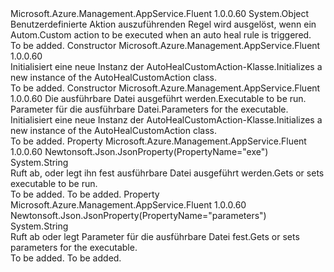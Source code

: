 <Type Name="AutoHealCustomAction" FullName="Microsoft.Azure.Management.AppService.Fluent.Models.AutoHealCustomAction">
  <TypeSignature Language="C#" Value="public class AutoHealCustomAction" />
  <TypeSignature Language="ILAsm" Value=".class public auto ansi beforefieldinit AutoHealCustomAction extends System.Object" />
  <TypeSignature Language="DocId" Value="T:Microsoft.Azure.Management.AppService.Fluent.Models.AutoHealCustomAction" />
  <TypeSignature Language="VB.NET" Value="Public Class AutoHealCustomAction" />
  <TypeSignature Language="F#" Value="type AutoHealCustomAction = class" />
  <AssemblyInfo>
    <AssemblyName>Microsoft.Azure.Management.AppService.Fluent</AssemblyName>
    <AssemblyVersion>1.0.0.60</AssemblyVersion>
  </AssemblyInfo>
  <Base>
    <BaseTypeName>System.Object</BaseTypeName>
  </Base>
  <Interfaces />
  <Docs>
    <summary>
            <span data-ttu-id="72124-101">Benutzerdefinierte Aktion auszuführenden Regel wird ausgelöst, wenn ein Autom.</span><span class="sxs-lookup"><span data-stu-id="72124-101">Custom action to be executed when an auto heal rule is triggered.</span></span>
            </summary>
    <remarks>To be added.</remarks>
  </Docs>
  <Members>
    <Member MemberName=".ctor">
      <MemberSignature Language="C#" Value="public AutoHealCustomAction ();" />
      <MemberSignature Language="ILAsm" Value=".method public hidebysig specialname rtspecialname instance void .ctor() cil managed" />
      <MemberSignature Language="DocId" Value="M:Microsoft.Azure.Management.AppService.Fluent.Models.AutoHealCustomAction.#ctor" />
      <MemberSignature Language="VB.NET" Value="Public Sub New ()" />
      <MemberType>Constructor</MemberType>
      <AssemblyInfo>
        <AssemblyName>Microsoft.Azure.Management.AppService.Fluent</AssemblyName>
        <AssemblyVersion>1.0.0.60</AssemblyVersion>
      </AssemblyInfo>
      <Parameters />
      <Docs>
        <summary>
            <span data-ttu-id="72124-102">Initialisiert eine neue Instanz der AutoHealCustomAction-Klasse.</span><span class="sxs-lookup"><span data-stu-id="72124-102">Initializes a new instance of the AutoHealCustomAction class.</span></span>
            </summary>
        <remarks>To be added.</remarks>
      </Docs>
    </Member>
    <Member MemberName=".ctor">
      <MemberSignature Language="C#" Value="public AutoHealCustomAction (string exe = null, string parameters = null);" />
      <MemberSignature Language="ILAsm" Value=".method public hidebysig specialname rtspecialname instance void .ctor(string exe, string parameters) cil managed" />
      <MemberSignature Language="DocId" Value="M:Microsoft.Azure.Management.AppService.Fluent.Models.AutoHealCustomAction.#ctor(System.String,System.String)" />
      <MemberSignature Language="VB.NET" Value="Public Sub New (Optional exe As String = null, Optional parameters As String = null)" />
      <MemberSignature Language="F#" Value="new Microsoft.Azure.Management.AppService.Fluent.Models.AutoHealCustomAction : string * string -&gt; Microsoft.Azure.Management.AppService.Fluent.Models.AutoHealCustomAction" Usage="new Microsoft.Azure.Management.AppService.Fluent.Models.AutoHealCustomAction (exe, parameters)" />
      <MemberType>Constructor</MemberType>
      <AssemblyInfo>
        <AssemblyName>Microsoft.Azure.Management.AppService.Fluent</AssemblyName>
        <AssemblyVersion>1.0.0.60</AssemblyVersion>
      </AssemblyInfo>
      <Parameters>
        <Parameter Name="exe" Type="System.String" />
        <Parameter Name="parameters" Type="System.String" />
      </Parameters>
      <Docs>
        <param name="exe"><span data-ttu-id="72124-103">Die ausführbare Datei ausgeführt werden.</span><span class="sxs-lookup"><span data-stu-id="72124-103">Executable to be run.</span></span></param>
        <param name="parameters"><span data-ttu-id="72124-104">Parameter für die ausführbare Datei.</span><span class="sxs-lookup"><span data-stu-id="72124-104">Parameters for the executable.</span></span></param>
        <summary>
            <span data-ttu-id="72124-105">Initialisiert eine neue Instanz der AutoHealCustomAction-Klasse.</span><span class="sxs-lookup"><span data-stu-id="72124-105">Initializes a new instance of the AutoHealCustomAction class.</span></span>
            </summary>
        <remarks>To be added.</remarks>
      </Docs>
    </Member>
    <Member MemberName="Exe">
      <MemberSignature Language="C#" Value="public string Exe { get; set; }" />
      <MemberSignature Language="ILAsm" Value=".property instance string Exe" />
      <MemberSignature Language="DocId" Value="P:Microsoft.Azure.Management.AppService.Fluent.Models.AutoHealCustomAction.Exe" />
      <MemberSignature Language="VB.NET" Value="Public Property Exe As String" />
      <MemberSignature Language="F#" Value="member this.Exe : string with get, set" Usage="Microsoft.Azure.Management.AppService.Fluent.Models.AutoHealCustomAction.Exe" />
      <MemberType>Property</MemberType>
      <AssemblyInfo>
        <AssemblyName>Microsoft.Azure.Management.AppService.Fluent</AssemblyName>
        <AssemblyVersion>1.0.0.60</AssemblyVersion>
      </AssemblyInfo>
      <Attributes>
        <Attribute>
          <AttributeName>Newtonsoft.Json.JsonProperty(PropertyName="exe")</AttributeName>
        </Attribute>
      </Attributes>
      <ReturnValue>
        <ReturnType>System.String</ReturnType>
      </ReturnValue>
      <Docs>
        <summary>
            <span data-ttu-id="72124-106">Ruft ab, oder legt ihn fest ausführbare Datei ausgeführt werden.</span><span class="sxs-lookup"><span data-stu-id="72124-106">Gets or sets executable to be run.</span></span>
            </summary>
        <value>To be added.</value>
        <remarks>To be added.</remarks>
      </Docs>
    </Member>
    <Member MemberName="Parameters">
      <MemberSignature Language="C#" Value="public string Parameters { get; set; }" />
      <MemberSignature Language="ILAsm" Value=".property instance string Parameters" />
      <MemberSignature Language="DocId" Value="P:Microsoft.Azure.Management.AppService.Fluent.Models.AutoHealCustomAction.Parameters" />
      <MemberSignature Language="VB.NET" Value="Public Property Parameters As String" />
      <MemberSignature Language="F#" Value="member this.Parameters : string with get, set" Usage="Microsoft.Azure.Management.AppService.Fluent.Models.AutoHealCustomAction.Parameters" />
      <MemberType>Property</MemberType>
      <AssemblyInfo>
        <AssemblyName>Microsoft.Azure.Management.AppService.Fluent</AssemblyName>
        <AssemblyVersion>1.0.0.60</AssemblyVersion>
      </AssemblyInfo>
      <Attributes>
        <Attribute>
          <AttributeName>Newtonsoft.Json.JsonProperty(PropertyName="parameters")</AttributeName>
        </Attribute>
      </Attributes>
      <ReturnValue>
        <ReturnType>System.String</ReturnType>
      </ReturnValue>
      <Docs>
        <summary>
            <span data-ttu-id="72124-107">Ruft ab oder legt Parameter für die ausführbare Datei fest.</span><span class="sxs-lookup"><span data-stu-id="72124-107">Gets or sets parameters for the executable.</span></span>
            </summary>
        <value>To be added.</value>
        <remarks>To be added.</remarks>
      </Docs>
    </Member>
  </Members>
</Type>